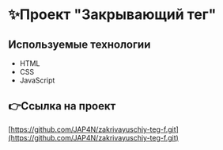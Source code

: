 # ✨Проект "Закрывающий тег" #

## Используемые технологии ##
- HTML
- CSS
- JavaScript

## 👉Ссылка на проект ##
[https://github.com/JAP4N/zakrivayuschiy-teg-f.git](https://github.com/JAP4N/zakrivayuschiy-teg-f.git)

